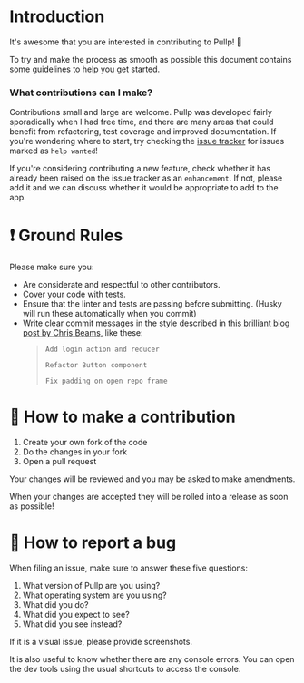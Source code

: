 # Introduction

It's awesome that you are interested in contributing to Pullp! :raised_hands:

To try and make the process as smooth as possible this document contains some guidelines to help you get started.

### What contributions can I make?

Contributions small and large are welcome. Pullp was developed fairly sporadically when I had free time, and there are many areas that could benefit from refactoring, test coverage and improved documentation. If you're wondering where to start, try checking the [issue tracker](https://github.com/rkclark/pullp/issues) for issues marked as `help wanted`!

If you're considering contributing a new feature, check whether it has already been raised on the issue tracker as an `enhancement`. If not, please add it and we can discuss whether it would be appropriate to add to the app.

# :exclamation: Ground Rules

Please make sure you:

- Are considerate and respectful to other contributors.
- Cover your code with tests.
- Ensure that the linter and tests are passing before submitting. (Husky will run these automatically when you commit)
- Write clear commit messages in the style described in [this brilliant blog post by Chris Beams](https://chris.beams.io/posts/git-commit/), like these:
    > `Add login action and reducer`
    >
    > `Refactor Button component`
    >
    > `Fix padding on open repo frame`


# :star2: How to make a contribution


1. Create your own fork of the code
2. Do the changes in your fork
3. Open a pull request

Your changes will be reviewed and you may be asked to make amendments.

When your changes are accepted they will be rolled into a release as soon as possible!


# :bug: How to report a bug


When filing an issue, make sure to answer these five questions:

1. What version of Pullp are you using?
2. What operating system are you using?
3. What did you do?
4. What did you expect to see?
5. What did you see instead?

If it is a visual issue, please provide screenshots.

It is also useful to know whether there are any console errors. You can open the dev tools using the usual shortcuts to access the console.
